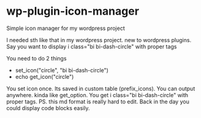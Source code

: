 # wp-plugin-icon-manager
Simple icon manager for my wordpress project

I needed sth like that in my wordpress project. new to wordpress plugins. Say you want to display 
i class="bi bi-dash-circle" with proper tags


You need to do 2 things
- set_icon("circle", "bi bi-dash-circle")
- echo get_icon("circle")

You set icon once. Its saved in custom table (prefix_icons). You can output anywhere. kinda like get_option. You get i class="bi bi-dash-circle" with proper tags.
PS. this md format is really hard to edit. Back in the day you could display code blocks easily.

